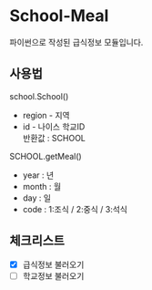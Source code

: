 # School-Meal
파이썬으로 작성된 급식정보 모듈입니다.
## 사용법
school.School()
* region - 지역
* id - 나이스 학교ID<br/>
반환값 : SCHOOL

SCHOOL.getMeal()
* year : 년
* month : 월
* day : 일
* code : 1:조식 / 2:중식 / 3:석식

## 체크리스트
* [x] 급식정보 불러오기
* [ ] 학교정보 불러오기
